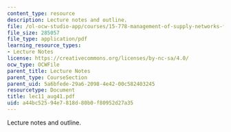 ```yaml
---
content_type: resource
description: Lecture notes and outline.
file: /ol-ocw-studio-app/courses/15-778-management-of-supply-networks-for-products-and-services-summer-2004/a44bc52594e7818d80b0f80952d27a35_lec11_aug41.pdf
file_size: 285057
file_type: application/pdf
learning_resource_types:
- Lecture Notes
license: https://creativecommons.org/licenses/by-nc-sa/4.0/
ocw_type: OCWFile
parent_title: Lecture Notes
parent_type: CourseSection
parent_uid: 5a6bfede-29a6-2098-4e42-00c582403245
resourcetype: Document
title: lec11_aug41.pdf
uid: a44bc525-94e7-818d-80b0-f80952d27a35
---
```

Lecture notes and outline.
